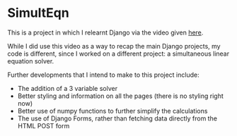 # SimultEqn

This is a project in which I relearnt Django via the video given [here](https://www.youtube.com/watch?v=H5aVejBcM8k&list=PLB5jA40tNf3vkj5O2NCwMbDZo0Q8GV5Fn&index=1).

While I did use this video as a way to recap the main Django projects, my code is different, since I worked on a different project: a simultaneous linear equation solver.

Further developments that I intend to make to this project include:
- The addition of a 3 variable solver
- Better styling and information on all the pages (there is no styling right now)
- Better use of numpy functions to further simplify the calculations
- The use of Django Forms, rather than fetching data directly from the HTML POST form